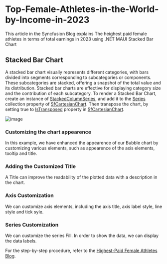 # Top-Female-Athletes-in-the-World-by-Income-in-2023
This article in the Syncfusion Blog explains The heighest paid female athletes in terms of total earnings in 2023 using .NET MAUI Stacked Bar Chart
## Stacked Bar Chart
A stacked bar chart visually represents different categories, with bars divided into segments corresponding to subcategories or components. These subcategories are stacked, offering a snapshot of the total value and its distribution. Stacked bar charts are effective for displaying category size and the contribution of each subcategory.
To render a Stacked Bar Chart, create an instance of [StackedColumnSeries](https://help.syncfusion.com/cr/maui/Syncfusion.Maui.Charts.StackingColumnSeries.html), and add it to the [Series](https://help.syncfusion.com/cr/maui/Syncfusion.Maui.Charts.SfCartesianChart.html#Syncfusion_Maui_Charts_SfCartesianChart_Series) collection property of [SfCartesianChart](https://help.syncfusion.com/cr/maui/Syncfusion.Maui.Charts.SfCartesianChart.html?tabs=tabid-1). Then transpose the chart, by setting true to [IsTransposed](https://help.syncfusion.com/cr/maui/Syncfusion.Maui.Charts.SfCartesianChart.html#Syncfusion_Maui_Charts_SfCartesianChart_IsTransposed) property in [SfCartesianChart](https://help.syncfusion.com/cr/maui/Syncfusion.Maui.Charts.SfCartesianChart.html?tabs=tabid-1).

![image](https://github.com/SyncfusionExamples/Top-Female-Athletes-in-the-World-by-Income-in-2023/assets/126753532/ee7f6d1b-5f89-467f-9aa3-3bd988c2f009)

### Customizing the chart appearence
In this example, we have enhanced the appearence of our Bubble chart by customizing various elements, such as appearence of the axis elements, tooltip and title.
### Adding the Customized Title
A Title can improve the readability of the plotted data with a description in the chart.
### Axis Customization
We can customize axis elements, including the axis title, axis label style, line style and tick syle.
### Series Customization
We can customize the series Fill. In order to show the data, we can display the data labels.

For the step-by-step procedure, refer to the [Highest-Paid Female Athletes Blog](https://www.syncfusion.com/blogs/post/maui-stackedcolumn-chart-athlete.aspx).
